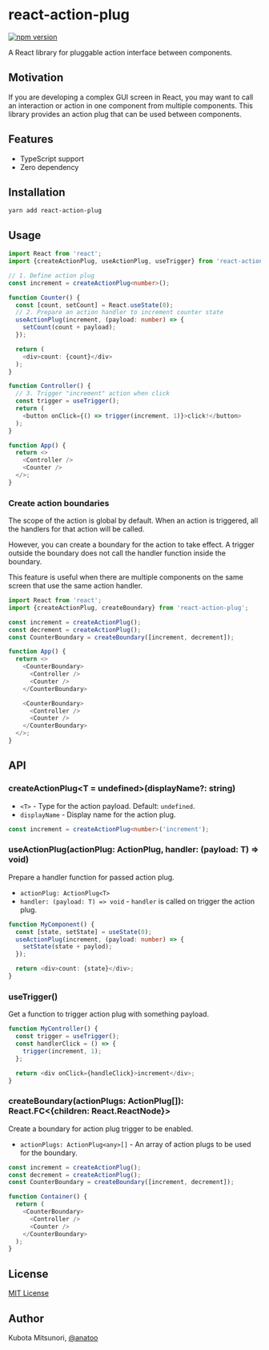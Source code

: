 # react-action-plug

[![npm version](https://badge.fury.io/js/react-action-plug.svg)](https://badge.fury.io/js/react-action-plug)

A React library for pluggable action interface between components.

## Motivation

If you are developing a complex GUI screen in React, you may want to call an interaction or action in one component from multiple components. This library provides an action plug that can be used between components.

## Features

- TypeScript support
- Zero dependency

## Installation

```shell
yarn add react-action-plug
```

## Usage

```typescript
import React from 'react';
import {createActionPlug, useActionPlug, useTrigger} from 'react-action-plug';

// 1. Define action plug
const increment = createActionPlug<number>();

function Counter() {
  const [count, setCount] = React.useState(0);
  // 2. Prepare an action handler to increment counter state
  useActionPlug(increment, (payload: number) => {
    setCount(count + payload);
  });

  return (
    <div>count: {count}</div>
  );
}

function Controller() {
  // 3. Trigger "increment" action when click
  const trigger = useTrigger();
  return (
    <button onClick={() => trigger(increment, 1)}>click!</button>
  );
}

function App() {
  return <>
    <Controller />
    <Counter />
  </>;
}
```

### Create action boundaries

The scope of the action is global by default. When an action is triggered, all the handlers for that action will be called.

However, you can create a boundary for the action to take effect. A trigger outside the boundary does not call the handler function inside the boundary.

This feature is useful when there are multiple components on the same screen that use the same action handler.

```typescript
import React from 'react';
import {createActionPlug, createBoundary} from 'react-action-plug';

const increment = createActionPlug();
const decrement = createActionPlug();
const CounterBoundary = createBoundary([increment, decrement]);

function App() {
  return <>
    <CounterBoundary>
      <Controller />
      <Counter />
    </CounterBoundary>

    <CounterBoundary>
      <Controller />
      <Counter />
    </CounterBoundary>
  </>;
}
```

## API

### createActionPlug<T = undefined>(displayName?: string)

* `<T>` - Type for the action payload. Default: `undefined`.
* `displayName` - Display name for the action plug.

```typescript
const increment = createActionPlug<number>('increment');
```

### useActionPlug<T>(actionPlug: ActionPlug<T>, handler: (payload: T) => void)

Prepare a handler function for passed action plug.

* `actionPlug: ActionPlug<T>`
* `handler: (payload: T) => void` - `handler` is called on trigger the action plug.

```typescript
function MyComponent() {
  const [state, setState] = useState(0);
  useActionPlug(increment, (payload: number) => {
    setState(state + paylod);
  });

  return <div>count: {state}</div>;
}
```

### useTrigger()

Get a function to trigger action plug with something payload.

```typescript
function MyController() {
  const trigger = useTrigger();
  const handlerClick = () => {
    trigger(increment, 1);
  };

  return <div onClick={handleClick}>increment</div>;
}
```

### createBoundary(actionPlugs: ActionPlug<any>[]): React.FC<{children: React.ReactNode}>

Create a boundary for action plug trigger to be enabled.

* `actionPlugs: ActionPlug<any>[]` - An array of action plugs to be used for the boundary.

```typescript
const increment = createActionPlug();
const decrement = createActionPlug();
const CounterBoundary = createBoundary([increment, decrement]);

function Container() {
  return (
    <CounterBoundary>
      <Controller />
      <Counter />
    </CounterBoundary>
  );
}
```

## License

[MIT License](LICENSE.md)

## Author

Kubota Mitsunori, [@anatoo](https://twitter.com/anatoo)
